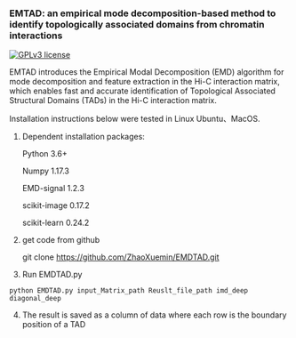 ### EMTAD: an empirical mode decomposition-based method to identify topologically associated domains from chromatin interactions

[![GPLv3 license](https://img.shields.io/badge/License-GPLv3-blue.svg)](http://perso.crans.org/besson/LICENSE.html)

EMTAD introduces the Empirical Modal Decomposition (EMD) algorithm for mode decomposition and feature extraction in the Hi-C interaction matrix, which enables fast and accurate identification of Topological Associated Structural Domains (TADs) in the Hi-C interaction matrix.



Installation instructions below were tested in Linux Ubuntu、MacOS. 


1. Dependent installation packages:

   Python 3.6+
   
   Numpy 1.17.3
   
   EMD-signal 1.2.3
   
   scikit-image 0.17.2
   
   scikit-learn 0.24.2

2. get code from github

   git clone https://github.com/ZhaoXuemin/EMDTAD.git

3. Run EMDTAD.py
```
python EMDTAD.py input_Matrix_path Reuslt_file_path imd_deep diagonal_deep
```
4. The result is saved as a column of data where each row is the boundary position of a TAD 
